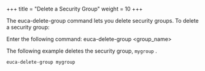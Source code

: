 +++
title = "Delete a Security Group"
weight = 10
+++

The euca-delete-group command lets you delete security groups. To delete a security group: 

Enter the following command: 
    euca-delete-group <group_name>

The following example deletes the security group, `mygroup` . 


    euca-delete-group mygroup

